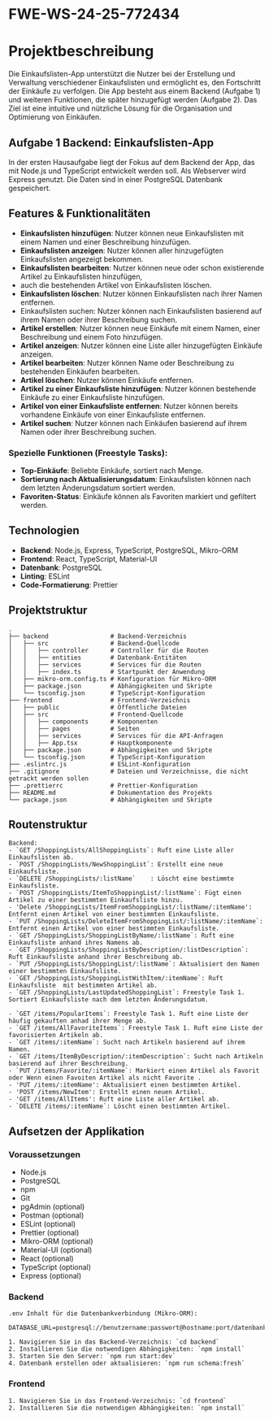 # FWE-WS-24-25-772434

# Projektbeschreibung
Die Einkaufslisten-App unterstützt die Nutzer bei der Erstellung und Verwaltung verschiedener Einkaufslisten und 
ermöglicht es, den Fortschritt der Einkäufe zu verfolgen. Die App besteht aus einem Backend (Aufgabe 1) und 
weiteren Funktionen, die später hinzugefügt werden (Aufgabe 2). Das Ziel ist eine intuitive und nützliche Lösung 
für die Organisation und Optimierung von Einkäufen.

## Aufgabe 1 Backend: Einkaufslisten-App

In der ersten Hausaufgabe liegt der Fokus auf dem Backend der App, das mit Node.js und TypeScript entwickelt werden soll.
Als Webserver wird Express genutzt. Die Daten sind in einer PostgreSQL Datenbank gespeichert.

## Features & Funktionalitäten
- **Einkaufslisten hinzufügen**: Nutzer können neue Einkaufslisten mit einem Namen und einer Beschreibung hinzufügen.
- **Einkaufslisten anzeigen**: Nutzer können aller hinzugefügten Einkaufslisten angezeigt bekommen.
- **Einkaufslisten bearbeiten**: Nutzer können neue oder schon existierende Artikel zu Einkaufslisten hinzufügen, 
- auch die bestehenden Artikel von Einkaufslisten löschen.
- **Einkaufslisten löschen**: Nutzer können Einkaufslisten nach ihrer Namen entfernen.
- Einkaufslisten suchen: Nutzer können nach Einkaufslisten basierend auf ihrem Namen oder ihrer Beschreibung suchen.
- **Artikel erstellen**: Nutzer können neue Einkäufe mit einem Namen, einer Beschreibung und einem Foto hinzufügen. 
- **Artikel anzeigen**: Nutzer können eine Liste aller hinzugefügten Einkäufe anzeigen. 
- **Artikel bearbeiten**: Nutzer können Name oder Beschreibung zu bestehenden Einkäufen bearbeiten.
- **Artikel löschen**: Nutzer können Einkäufe entfernen. 
- **Artikel zu einer Einkaufsliste hinzufügen**: Nutzer können bestehende Einkäufe zu einer Einkaufsliste hinzufügen. 
- **Artikel von einer Einkaufsliste entfernen**: Nutzer können bereits vorhandene Einkäufe von einer Einkaufsliste entfernen.
- **Artikel suchen**: Nutzer können nach Einkäufen basierend auf ihrem Namen oder ihrer Beschreibung suchen.

### Spezielle Funktionen (Freestyle Tasks):
- **Top-Einkäufe**: Beliebte Einkäufe, sortiert nach Menge.
- **Sortierung nach Aktualisierungsdatum**: Einkaufslisten können nach dem letzten Änderungsdatum sortiert werden.
- **Favoriten-Status**: Einkäufe können als Favoriten markiert und gefiltert werden.

## Technologien
- **Backend**: Node.js, Express, TypeScript, PostgreSQL, Mikro-ORM
- **Frontend**: React, TypeScript, Material-UI
- **Datenbank**: PostgreSQL
- **Linting**: ESLint
- **Code-Formatierung**: Prettier

##  Projektstruktur
    .
    ├── backend                 # Backend-Verzeichnis
    │   ├── src                 # Backend-Quellcode
    │   │   ├── controller      # Controller für die Routen
    │   │   ├── entities        # Datenbank-Entitäten
    │   │   ├── services        # Services für die Routen
    │   │   ├── index.ts        # Startpunkt der Anwendung
    │   ├── mikro-orm.config.ts # Konfiguration für Mikro-ORM
    │   ├── package.json        # Abhängigkeiten und Skripte
    │   └── tsconfig.json       # TypeScript-Konfiguration
    ├── frontend                # Frontend-Verzeichnis
    │   ├── public              # Öffentliche Dateien
    │   ├── src                 # Frontend-Quellcode
    │   │   ├── components      # Komponenten
    │   │   ├── pages           # Seiten
    │   │   ├── services        # Services für die API-Anfragen
    │   │   ├── App.tsx         # Hauptkomponente
    │   ├── package.json        # Abhängigkeiten und Skripte
    │   └── tsconfig.json       # TypeScript-Konfiguration
    ├── .eslintrc.js            # ESLint-Konfiguration
    ├── .gitignore              # Dateien und Verzeichnisse, die nicht getrackt werden sollen
    ├── .prettierrc             # Prettier-Konfiguration
    ├── README.md               # Dokumentation des Projekts
    └── package.json            # Abhängigkeiten und Skripte

##  Routenstruktur
    Backend:
    - `GET /ShoppingLists/AllShoppingLists`: Ruft eine Liste aller Einkaufslisten ab.
    - `POST /ShoppingLists/NewShoppingList`: Erstellt eine neue Einkaufsliste.
    - `DELETE /ShoppingLists/:listName`    : Löscht eine bestimmte Einkaufsliste.
    - `POST /ShoppingLists/ItemToShoppingList/:listName`: Fügt einen Artikel zu einer bestimmten Einkaufsliste hinzu.
    - 'Delete /ShoppingLists/ItemFromShoppingList/:listName/:itemName': Entfernt einen Artikel von einer bestimmten Einkaufsliste.
    - `PUT /ShoppingLists/DeleteItemFromShoppingList/:listName/:itemName`: Entfernt einen Artikel von einer bestimmten Einkaufsliste.
    - `GET /ShoppingLists/ShoppingListByName/:listName`: Ruft eine Einkaufsliste anhand ihres Namens ab.
    - `GET /ShoppingLists/ShoppingListByDescription/:listDescription`: Ruft Einkaufsliste anhand ihrer Beschreibung ab.
    - `PUT /ShoppingLists/ShoppingList/:listName`: Aktualisiert den Namen einer bestimmten Einkaufsliste.
    - `GET /ShoppingLists/ShoppingListWithItem/:itemName`: Ruft Einkaufsliste  mit bestimmten Artikel ab.   
    - `GET /ShoppingLists/LastUpdatedShoppingList`: Freestyle Task 1. Sortiert Einkaufsliste nach dem letzten Änderungsdatum.
   
    - `GET /items/PopularItems`: Freestyle Task 1. Ruft eine Liste der häufig gekauften anhad ihrer Menge ab.
    - `GET /items/AllFavoriteItems`: Freestyle Task 1. Ruft eine Liste der favorisierten Artikeln ab.
    - `GET /items/:itemName`: Sucht nach Artikeln basierend auf ihrem Namen.
    - `GET /items/ItemByDescription/:itemDescription`: Sucht nach Artikeln basierend auf ihrer Beschreibung.
    - `PUT /items/Favorite/:itemName`: Markiert einen Artikel als Favorit oder Wenn einen Favoiten Artikel als nicht Favorite .
    - 'PUT /items/:itemName': Aktualisiert einen bestimmten Artikel.
    - 'POST /items/NewItem': Erstellt einen neuen Artikel.
    - 'GET /items/AllItems': Ruft eine Liste aller Artikel ab.
    - `DELETE /items/:itemName`: Löscht einen bestimmten Artikel.
 
##  Aufsetzen der Applikation
### Voraussetzungen
- Node.js
- PostgreSQL
- npm
- Git
- pgAdmin (optional)
- Postman (optional)
- ESLint (optional)
- Prettier (optional)
- Mikro-ORM (optional)
- Material-UI (optional)
- React (optional)
- TypeScript (optional)
- Express (optional)


### Backend
    .env Inhalt für die Datenbankverbindung (Mikro-ORM):
        DATABASE_URL=postgresql://benutzername:passwort@hostname:port/datenbankname
    
    1. Navigieren Sie in das Backend-Verzeichnis: `cd backend`
    2. Installieren Sie die notwendigen Abhängigkeiten: `npm install`
    3. Starten Sie den Server: `npm run start:dev`
    4. Datenbank erstellen oder aktualisieren: `npm run schema:fresh`
    
### Frontend
    1. Navigieren Sie in das Frontend-Verzeichnis: `cd frontend`
    2. Installieren Sie die notwendigen Abhängigkeiten: `npm install`
    
